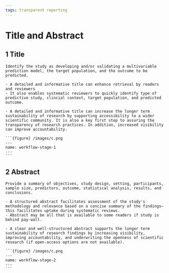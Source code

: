 ```yaml
---
tags: transparent reporting
---
```


# Title and Abstract

## 1 Title

```{admonition} Description
Identify the study as developing and/or validating a multivariable prediction model, the target population, and the outcome to be predicted.
```

```{tabbed} Scientific Rationale
- A detailed and informative title can enhance retrieval by readers and reviewers
- It also enables systematic reviewers to quickly identify type of predictive study, clincial context, target population, and predicted outcome.
```

```{tabbed} Ethical Rationale
- A detailed and informative title can increase the longer term sustainability of research by supporting accessibility to a wider scientific community. It is also a key first step to assuring the transparency of research practices. In addition, increased visibility can improve accountability.
```

````{tabbed} Relevant Stage(s) of Workflow
```{figure} /images/c.png
---
name: workflow-stage-1
---
```
````

## 2 Abstract

```{admonition} Description
Provide a summary of objectives, study design, setting, participants, sample size, predictors, outcome, statistical analysis, results, and conclusions.
```

```{tabbed} Scientific Rationale
- A structured abstract facilitates assessment of the study's methodology and relevance based on a concise summary of the findings—this facilitates uptake during systematic reviews.
- Abstract may be all that is available to some readers if study is behind pay-wall.
```

```{tabbed} Ethical Rationale
- A clear and well-structured abstract supports the longer term sustainability of research findings by increasing visibility, improving accountability, and underwriting the openness of scientific research (if open-access options are not available).
```

````{tabbed} Relevant Stage(s) of Workflow
```{figure} /images/c.png
---
name: workflow-stage-2
---
```
````
